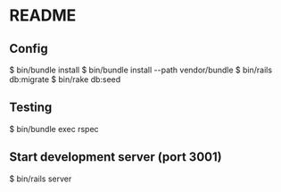 # README

## Config

$ bin/bundle install
$ bin/bundle install --path vendor/bundle
$ bin/rails db:migrate
$ bin/rake db:seed

## Testing

$ bin/bundle exec rspec

## Start development server (port 3001)

$ bin/rails server

